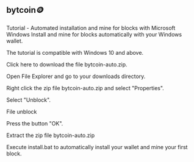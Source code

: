 ## bytcoin🪙
Tutorial - Automated installation and mine for blocks with Microsoft Windows Install and mine for blocks automatically with your Windows wallet.

The tutorial is compatible with Windows 10 and above.

Click here to download the file bytcoin-auto.zip.

Open File Explorer and go to your downloads directory.

Right click the zip file bytcoin-auto.zip and select "Properties".

Select "Unblock".

File unblock

Press the button "OK".

Extract the zip file bytcoin-auto.zip

Execute install.bat to automatically install your wallet and mine your first block.

